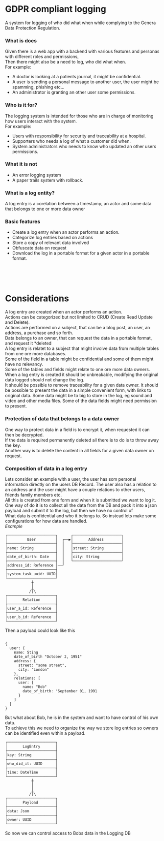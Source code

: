 # GDPR compliant logging
A system for logging of who did what when while complying to the Genera Data Protection Regulation.

### What is does
Given there is a web app with a backend with various features and personas with different roles and permissions, <br/>
Then there might also be a need to log, who did what when.<br/>
For example:
- A doctor is looking at a patients journal, it might be confidential.
- A user is sending a personal message to another user, the user might be spamming, phishing etc...
- An administrator is granting an other user some permissions.

### Who is it for?
The logging system is intended for those who are in charge of monitoring how users interact with the system.<br/>
For example:
- Users with responsibility for security and traceability at a hospital.
- Supporters who needs a log of what a customer did when.
- System administrators who needs to know who updated an other users permissions.

### What it is not
- An error logging system
- A paper trails system with rollback.

### What is a log entity?
A log entry is a corelation between a timestamp, an actor and some data that belongs to one or more data owner 

### Basic features
- Create a log entry when an actor performs an action.
- Categorize log entries based on actions
- Store a copy of relevant data involved
- Obfuscate data on request
- Download the log in a portable format for a given actor in a portable format.
<br/>
<br/>
<br/>

# Considerations
A log entry are created when an actor performs an action.<br/>
Actions can be categorized but not limited to CRUD (Create Read Update and Delete).<br/> 
Actions are performed on a subject, that can be a blog post, an user, an address, a purchase and so forth.<br/>
Data belongs to an owner, that can request the data in a portable format, and request it *deleted<br/>
A log entry is relatet to a subject that might involve data from multiple tables from one ore more databases.<br/>
Some of the field in a table might be confidential and some of them might have no relevancy.<br/>
Some of the tables and fields might relate to one ore more data owners.<br/>
When a log entry is created it should be unbreakable, modifying the original data logged should not change the log.<br/>
It should be possible to remove traceability for a given data owner.
It should be possible to present the data in a simple convenient form, with links to original data.
Some data might be to big to store in the log, eg sound and video and other media files.
Some of the data fields might need permission to present.


### Protection of data that belongs to a data owner
One way to protect data in a field is to encrypt it, when requested it can then be decrypted.<br/>
If the data is required permanently deleted all there is to do is to throw away the key.<br/>
Another way is to delete the content in all fields for a given data owner on request.<br/>

### Composition of data in a log entry
Lets consider an example with a user, the user has som personal information directly on the users DB Record.
The user also has a relation to an address and the user might have a couple relations to other users, friends family members etc.<br/> 
All this is created from one form and when it is submitted we want to log it. 
One way of do it is to collect all the data from the DB and pack it into a json payload and submit it to the log, but then we have no control of<br/>
What data is confidential and who it belongs to. So instead lets make some configurations for how data are handled.
<br/>*Example*
```
┌──────────────────────┐      ┌──────────────────────┐
│         User         │  ┌──▶│       Address        │
├──────────────────────┤  │   ├──────────────────────┤
│name: String          │  │   │street: String        │
├──────────────────────┤  │   ├──────────────────────┤
│date_of_birth: Date   │  │   │city: String          │
├──────────────────────┤  │   └──────────────────────┘
│address_id: Reference │──┘                           
├──────────────────────┤                              
│system_task_uuid: UUID│                              
└──────────────────────┘                              
            ┼                                         
            │                                         
           ╱│╲                                        
┌──────────────────────┐                              
│       Relation       │                              
├──────────────────────┤                              
│user_a_id: Reference  │                              
├──────────────────────┤                              
│user_b_id: Reference  │                              
└──────────────────────┘    
```
Then a payload could look like this
```

{
  user: {
    name: Sting
    date_of_birth "October 2, 1951"
    address: {
      street: "some street",
      city: "London"
    },
    relations: [
      user: {
        name: "Bob"
        date_of_birth: "September 01, 1991
      }
    ]
  }
}
```
But what about Bob, he is in the system and want to have control of his own data.<br/> 
To achieve this we need to organize the way we store log entries so owners can be identified even within a payload.
```
┌──────────────────────┐
│       LogEntry       │
├──────────────────────┤
│key: String           │
├──────────────────────┤
│who_did_it: UUID      │
├──────────────────────┤
│time: DateTime        │
└──────────────────────┘
            ┼           
            │           
            │           
           ╱│╲          
┌──────────────────────┐
│       Payload        │
├──────────────────────┤
│data: Json            │
├──────────────────────┤
│owner: UUID           │
└──────────────────────┘
```
So now we can control access to Bobs data in the Logging DB









